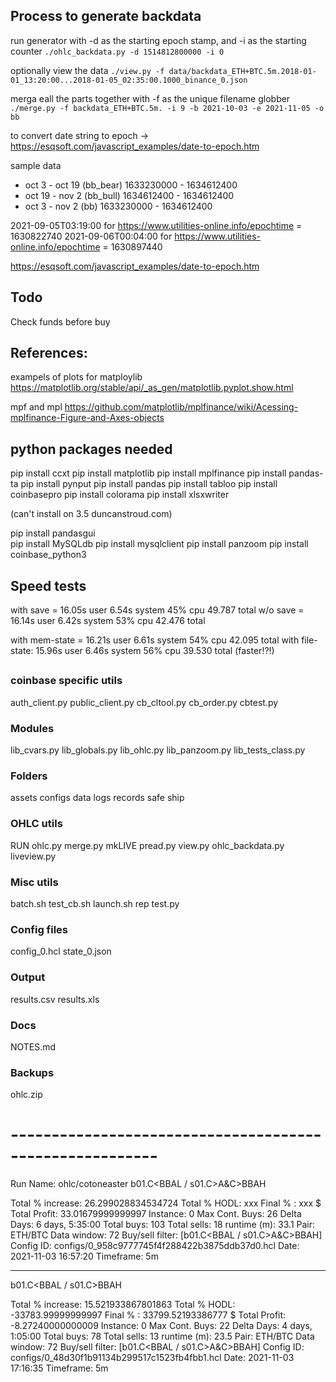 ## Process to generate backdata

run generator with -d as the starting epoch stamp, and -i as the starting counter
`./ohlc_backdata.py -d 1514812800000 -i 0`

optionally view the data
`./view.py -f data/backdata_ETH+BTC.5m.2018-01-01_13:20:00...2018-01-05_02:35:00.1000_binance_0.json`

merga eall the parts together with -f as the unique filename globber
`./merge.py -f backdata_ETH+BTC.5m. -i 9 -b 2021-10-03 -e 2021-11-05 -o bb `


to convert date string to epoch -> https://esqsoft.com/javascript_examples/date-to-epoch.htm

sample data
- oct  3 - oct 19 (bb_bear) 1633230000 - 1634612400
- oct 19 - nov  2 (bb_bull) 1634612400 - 1634612400
- oct  3 - nov  2 (bb)      1633230000 - 1634612400

2021-09-05T03:19:00 for https://www.utilities-online.info/epochtime = 1630822740
2021-09-06T00:04:00 for https://www.utilities-online.info/epochtime = 1630897440

https://esqsoft.com/javascript_examples/date-to-epoch.htm







## Todo
Check funds before buy


## References:

exampels of plots for matploylib
https://matplotlib.org/stable/api/_as_gen/matplotlib.pyplot.show.html

mpf and mpl
https://github.com/matplotlib/mplfinance/wiki/Acessing-mplfinance-Figure-and-Axes-objects



## python packages needed

pip install ccxt
pip install matplotlib
pip install mplfinance
pip install pandas-ta
pip install pynput
pip install pandas
pip install tabloo
pip install coinbasepro
pip install colorama
pip install xlsxwriter

(can't install on 3.5 duncanstroud.com)

pip install pandasgui   
pip install MySQLdb
pip install mysqlclient
pip install panzoom
pip install coinbase_python3


## Speed tests
with save = 16.05s user 6.54s system 45% cpu 49.787 total
w/o save =  16.14s user 6.42s system 53% cpu 42.476 total

with mem-state = 16.21s user 6.61s system 54% cpu 42.095 total
with file-state: 15.96s user 6.46s system 56% cpu 39.530 total  (faster!?!)


##
### coinbase specific utils
auth_client.py
public_client.py
cb_cltool.py
cb_order.py
cbtest.py

### Modules
lib_cvars.py
lib_globals.py
lib_ohlc.py
lib_panzoom.py
lib_tests_class.py

### Folders
assets
configs
data
logs
records
safe
ship

### OHLC utils
RUN
ohlc.py
merge.py
mkLIVE
pread.py
view.py
ohlc_backdata.py
liveview.py

### Misc utils
batch.sh
test_cb.sh
launch.sh
rep
test.py

### Config files
config_0.hcl
state_0.json

### Output
results.csv
results.xls

### Docs
NOTES.md

### Backups
ohlc.zip





# --------------------------------------------------------
Run Name: ohlc/cotoneaster
b01.C<BBAL / s01.C>A&C>BBAH

Total % increase: 26.299028834534724
Total % HODL: xxx
Final % : xxx
$ Total Profit: 33.01679999999997
Instance: 0
Max Cont. Buys: 26
Delta Days: 6 days, 5:35:00
Total buys: 103
Total sells: 18
runtime (m): 33.1
Pair: ETH/BTC
Data window: 72
Buy/sell filter: [b01.C<BBAL / s01.C>A&C>BBAH]
Config ID: configs/0_958c9777745f4f288422b3875ddb37d0.hcl
Date: 2021-11-03 16:57:20
Timeframe: 5m


-----------------
b01.C<BBAL / s01.C>BBAH

Total % increase: 15.521933867801863
Total % HODL: -33783.99999999997
Final % : 33799.52193386777
$ Total Profit: -8.27240000000009
Instance: 0
Max Cont. Buys: 22
Delta Days: 4 days, 1:05:00
Total buys: 78
Total sells: 13
runtime (m): 23.5
Pair: ETH/BTC
Data window: 72
Buy/sell filter: [b01.C<BBAL / s01.C>A&C>BBAH]
Config ID: configs/0_48d30f1b91134b299517c1523fb4fbb1.hcl
Date: 2021-11-03 17:16:35
Timeframe: 5m
